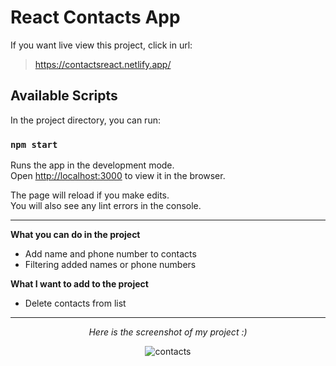# React Contacts App

If you want live view this project, click in url:
>https://contactsreact.netlify.app/


## Available Scripts

In the project directory, you can run:

### `npm start`

Runs the app in the development mode.\
Open [http://localhost:3000](http://localhost:3000) to view it in the browser.

The page will reload if you make edits.\
You will also see any lint errors in the console.

<hr>

**What you can do in the project**
- Add name and phone number to contacts
- Filtering added names or phone numbers

**What I want to add to the project**
- Delete contacts from list

<hr>
<center>
<i>Here is the screenshot of my project :)</i>

![contacts](https://user-images.githubusercontent.com/39413875/141434643-1773b3d2-fc3e-4711-baa4-5f5dcc7c61f7.PNG)
</center>